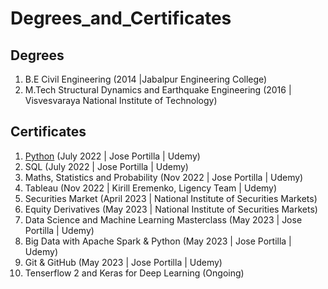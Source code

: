 # Degrees_and_Certificates

## Degrees
1. B.E Civil Engineering (2014 |Jabalpur Engineering College)
2. M.Tech Structural Dynamics and Earthquake Engineering (2016 | Visvesvaraya National Institute of Technology)

## Certificates
1. [Python](https://github.com/Sharma-Amol/Degrees_and_Certificates/blob/2269c69fccaf1357078abb3d2372c7350f338de0/2022%20Complete%20Python%20Bootcamp%20Python.pdf) (July 2022 | Jose Portilla | Udemy)
2. SQL (July 2022 | Jose Portilla | Udemy)
3. Maths, Statistics and Probability (Nov 2022 | Jose Portilla | Udemy)
4. Tableau (Nov 2022 | Kirill Eremenko, Ligency Team | Udemy)
5. Securities Market (April 2023 | National Institute of Securities Markets)
6. Equity Derivatives (May 2023 | National Institute of Securities Markets)
7. Data Science and Machine Learning Masterclass (May 2023 | Jose Portilla | Udemy)
8. Big Data with Apache Spark & Python (May 2023 | Jose Portilla | Udemy)
9. Git & GitHub (May 2023 | Jose Portilla | Udemy)
10. Tenserflow 2 and Keras for Deep Learning (Ongoing)
